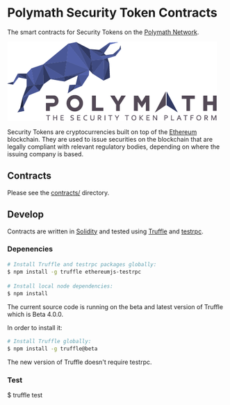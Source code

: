 # Polymath Security Token Contracts

The smart contracts for Security Tokens on the [Polymath Network][polymath].

![Polymath](Polymath.png)

Security Tokens are cryptocurrencies built on top of the [Ethereum][ethereum] blockchain.
They are used to issue securities on the blockchain that are legally compliant with relevant regulatory bodies, depending on where the issuing company is based.

## Contracts

Please see the [contracts/](contracts) directory.

## Develop

Contracts are written in [Solidity][solidity] and tested using [Truffle][truffle] and [testrpc][testrpc].

### Depenencies

```bash
# Install Truffle and testrpc packages globally:
$ npm install -g truffle ethereumjs-testrpc

# Install local node dependencies:
$ npm install
```

The current source code is running on the beta and latest version of Truffle which is Beta 4.0.0.

In order to install it:

```bash
# Install Truffle globally:
$ npm install -g truffle@beta

```

The new version of Truffle doesn't require testrpc.

### Test
$ truffle test

[polymath]: https://polymath.network
[ethereum]: https://www.ethereum.org/

[solidity]: https://solidity.readthedocs.io/en/develop/
[truffle]: http://truffleframework.com/
[testrpc]: https://github.com/ethereumjs/testrpc
